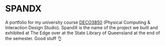 # SPANDX
A portfolio for my university course [DECO3850](https://www.uq.edu.au/study/course.html?course_code=DECO3850) (Physical Computing & Interaction Design Studio). SpandX is the name of the project we built and exhibited at The Edge over at the State Library of Queensland at the end of the semester. Good stuff 👌  
